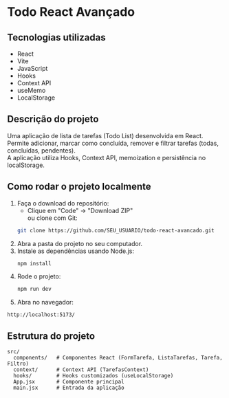 # Todo React Avançado

## Tecnologias utilizadas
- React
- Vite
- JavaScript
- Hooks
- Context API
- useMemo
- LocalStorage

## Descrição do projeto
Uma aplicação de lista de tarefas (Todo List) desenvolvida em React.  
Permite adicionar, marcar como concluída, remover e filtrar tarefas (todas, concluídas, pendentes).  
A aplicação utiliza Hooks, Context API, memoization e persistência no localStorage.

## Como rodar o projeto localmente

1. Faça o download do repositório:
   - Clique em "Code" → "Download ZIP"  
   ou clone com Git:
   ```bash
   git clone https://github.com/SEU_USUARIO/todo-react-avancado.git
   ```
2. Abra a pasta do projeto no seu computador.
3. Instale as dependências usando Node.js:
   ```bash
   npm install
   ```
4. Rode o projeto:
   ```bash
   npm run dev
   ```
5. Abra no navegador:
```
http://localhost:5173/
```

## Estrutura do projeto
```
src/
  components/   # Componentes React (FormTarefa, ListaTarefas, Tarefa, Filtro)
  context/      # Context API (TarefasContext)
  hooks/        # Hooks customizados (useLocalStorage)
  App.jsx       # Componente principal
  main.jsx      # Entrada da aplicação
```
